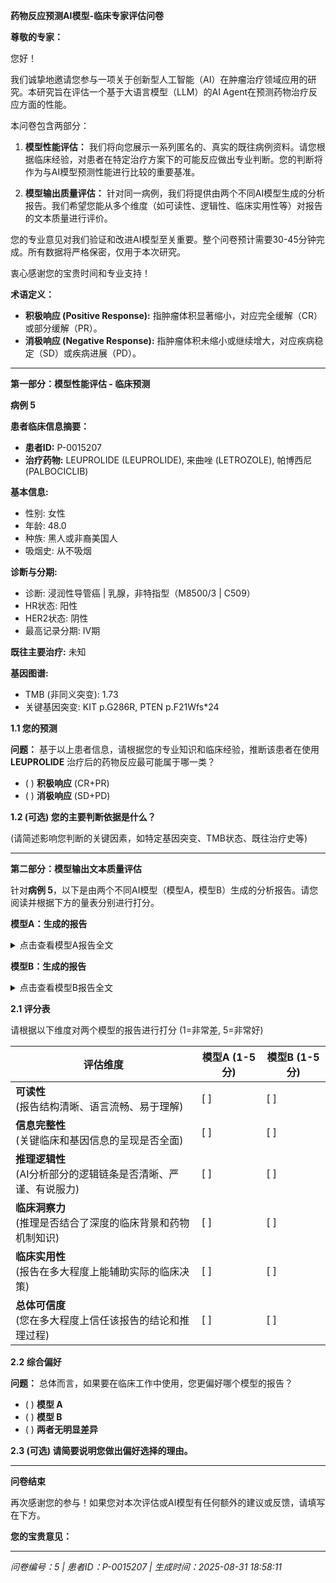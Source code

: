 **药物反应预测AI模型-临床专家评估问卷**

**尊敬的专家：**

您好！

我们诚挚地邀请您参与一项关于创新型人工智能（AI）在肿瘤治疗领域应用的研究。本研究旨在评估一个基于大语言模型（LLM）的AI Agent在预测药物治疗反应方面的性能。

本问卷包含两部分：

1. **模型性能评估：** 我们将向您展示一系列匿名的、真实的既往病例资料。请您根据临床经验，对患者在特定治疗方案下的可能反应做出专业判断。您的判断将作为与AI模型预测性能进行比较的重要基准。

2. **模型输出质量评估：** 针对同一病例，我们将提供由两个不同AI模型生成的分析报告。我们希望您能从多个维度（如可读性、逻辑性、临床实用性等）对报告的文本质量进行评价。

您的专业意见对我们验证和改进AI模型至关重要。整个问卷预计需要30-45分钟完成。所有数据将严格保密，仅用于本次研究。

衷心感谢您的宝贵时间和专业支持！

**术语定义：**

- **积极响应 (Positive Response):** 指肿瘤体积显著缩小，对应完全缓解（CR）或部分缓解（PR）。
- **消极响应 (Negative Response):** 指肿瘤体积未缩小或继续增大，对应疾病稳定（SD）或疾病进展（PD）。

---

**第一部分：模型性能评估 - 临床预测**

**病例 5**

**患者临床信息摘要：**

- **患者ID:** P-0015207
- **治疗药物:** LEUPROLIDE (LEUPROLIDE), 来曲唑 (LETROZOLE), 帕博西尼 (PALBOCICLIB)

**基本信息:**
- 性别: 女性
- 年龄: 48.0
- 种族: 黑人或非裔美国人
- 吸烟史: 从不吸烟

**诊断与分期:**
- 诊断: 浸润性导管癌 | 乳腺，非特指型（M8500/3 | C509）
- HR状态: 阳性
- HER2状态: 阴性
- 最高记录分期: IV期

**既往主要治疗:**
未知

**基因图谱:**
- TMB (非同义突变): 1.73
- 关键基因突变: KIT p.G286R, PTEN p.F21Wfs*24

**1.1 您的预测**

**问题：** 基于以上患者信息，请根据您的专业知识和临床经验，推断该患者在使用 **LEUPROLIDE** 治疗后的药物反应最可能属于哪一类？

- ( ) **积极响应** (CR+PR)
- ( ) **消极响应** (SD+PD)

**1.2 (可选) 您的主要判断依据是什么？**

(请简述影响您判断的关键因素，如特定基因突变、TMB状态、既往治疗史等)

---

**第二部分：模型输出文本质量评估**

针对**病例 5**，以下是由两个不同AI模型（模型A，模型B）生成的分析报告。请您阅读并根据下方的量表分别进行打分。

**模型A：生成的报告**

<details>
<summary>点击查看模型A报告全文</summary>

**精准肿瘤学报告**  

**1. 患者与治疗信息**  
- **患者ID:** P-0015207  
- **治疗药物:** 亮丙瑞林 (LEUPROLIDE)、来曲唑 (LETROZOLE)、哌柏西利 (PALBOCICLIB)  

**2. 药物信息**  
- **亮丙瑞林 (LEUPROLIDE)**  
  - 描述: 合成的9残基促性腺激素释放激素（GnRH）类似物。  
  - 作用机制: 调节下丘脑-垂体-性腺（HPG）轴。  

- **来曲唑 (LETROZOLE)**  
  - 描述: 口服非甾体型II芳香化酶抑制剂。  
  - 作用机制: 抑制芳香化酶活性。  

- **哌柏西利 (PALBOCICLIB)**  
  - 描述: 靶向细胞周期机制的哌嗪吡啶并嘧啶类化合物。  
  - 作用机制: 细胞周期蛋白依赖性激酶4/6（CDK4/6）抑制剂（IC50: 9-15 nmol/L）。  

**3. 临床与诊断信息**  
- 性别: 女性  
- 年龄: 48.0  
- 种族: 黑人或非裔美国人  
- 族裔: 非西班牙裔；非拉丁裔  
- 吸烟史: 从未吸烟  
- 最高记录分期: IV期  
- 既往用药状态: 无  
- HR状态: 阳性  
- HER2状态: 阴性  
- 诊断: 浸润性导管癌 | 乳腺，未特指（M8500/3 | C509）  
- AJCC分期: IV期  
- 临床/病理学分组: 4  
- 衍生分期: IV期  
- 总结: 远处转移  

**4. 样本与基因图谱**  
- **样本 P-0015207-T01-IM6（治疗前76天）**  
  - 癌症类型: 乳腺浸润性导管癌  
  - 原发部位: 乳腺  
  - 样本类型: 原发  
  - MSI评分: 1.22（类型: 不报告）  
  - TMB（非同义突变）: 1.73  
- **突变:**  
  - KIT p.G286R  
  - PTEN p.F21Wfs*24  
- **结构变异:** 未检出  

**5. AI生成分析**  
**预测治疗反应评分:** 0.420 / 1.0  
（分数越接近1，表示积极响应的可能性越高。）  

**推理依据**  
1. **基因组因素:**  
   - **PTEN p.F21Wfs*24:** 该抑癌基因的功能缺失突变与CDK4/6抑制剂（如哌柏西利）的耐药性相关，因其损害DNA损伤修复功能。亮丙瑞林和来曲唑因靶向激素通路，受影响较小。  
   - **KIT p.G286R:** 未发现对所列疗法有明确影响。  

2. **临床决定因素:**  
   - **IV期乳腺癌:** 疾病晚期可能限制治疗效果，倾向于症状控制而非肿瘤消退。  
   - **HR状态（阳性）:** 支持内分泌治疗（如来曲唑）的潜在获益，但雌激素受体（ER）状态的确认可优化预测。  
   - **HER2阴性:** 排除了HER2靶向治疗选项，但对所选药物无直接影响。  

**注:** 该分数反映了AI模型基于现有遗传和临床数据的评估。建议进行临床验证。

</details>

**模型B：生成的报告**

<details>
<summary>点击查看模型B报告全文</summary>

**精准肿瘤学报告**  

**1. 患者与治疗信息**  

- **患者ID:** P-0015207  
- **治疗药物:** 亮丙瑞林 (LEUPROLIDE), 来曲唑 (LETROZOLE), 哌柏西利 (PALBOCICLIB)  

**2. 药物信息**  

**亮丙瑞林 (LEUPROLIDE)**  

- **描述:** 亮丙瑞林是一种合成的9肽类似物，结构与促性腺激素释放激素（GnRH）相似。  
- **作用机制:** 促性腺激素释放激素（GnRH）是一种天然存在的十肽，可调节下丘脑-垂体-性腺（HPG）轴。  

**来曲唑 (LETROZOLE)**  

- **描述:** 来曲唑（CGS 20267）是一种口服非甾体类II型芳香化酶抑制剂，首次文献报道于1990年。  
- **作用机制:** 来曲唑是一种非甾体类II型芳香化酶抑制剂。  

**哌柏西利 (PALBOCICLIB)**  

- **描述:** 哌柏西利是一种哌嗪吡啶并嘧啶类化合物，作用于细胞周期调控机制。  
- **作用机制:** 哌柏西利是一种细胞周期蛋白依赖性激酶4/6（CDK4/6）抑制剂，通过结合ATP口袋发挥作用，其IC50值为9-15 nmol/L。  

**3. 临床与诊断信息**  

- **性别:** 女性  
- **年龄:** 48.0  
- **种族:** 黑人或非裔美国人  
- **族裔:** 非西班牙裔；非拉丁裔  
- **吸烟史:** 从不吸烟  
- **分期（最高记录）:** IV期  
- **既往用药状态:** 无  
- **HR状态:** 阳性  
- **HER2状态:** 阴性  
- **诊断:** 浸润性导管癌 | 乳腺，非特指型（M8500/3 | C509）  
- **AJCC分期:** IV  
- **临床组别:** 4  
- **病理组别:** 4  
- **衍生分期:** IV期  
- **摘要:** 远处转移  

**4. 样本与基因图谱**  

- **样本ID:** P-0015207-T01-IM6（治疗前76天）  
- **癌症类型:** 乳腺癌  
- **癌症详细类型:** 乳腺浸润性导管癌  
- **原发部位:** 乳腺  
- **样本类型:** 原发灶  
- **MSI评分:** 1.22  
- **MSI类型:** 不报告  
- **TMB (非同义突变):** 1.73  
- **基因突变:** KIT p.G286R, PTEN p.F21Wfs*24  
- **结构变异:** 未检测到结构变异  

**5. AI生成分析**  

**预测治疗反应评分:** 0.566 / 1.0  
（分数越接近1，表示积极响应的可能性越高。）  

**推理依据**  

- **HR阳性状态与芳香化酶抑制:** 患者HR阳性（HR+）且HER2阴性的状态使其适合内分泌治疗。来曲唑作为芳香化酶抑制剂，通过减少雌激素生成（对肿瘤生长至关重要）在HR+乳腺癌中高度有效。HER2无扩增进一步支持该方案。  
- **CDK4/6抑制与PTEN缺失:** 哌柏西利是一种CDK4/6抑制剂，靶向由细胞周期蛋白D/CDK4/6复合物驱动的细胞周期进程。PTEN p.F21Wfs*24截短突变（功能缺失）与PI3K/AKT信号通路过度激活相关，可能导致内分泌治疗耐药。但哌柏西利可通过抑制细胞周期进程部分克服此耐药性。  
- **KIT突变与亮丙瑞林的作用:** KIT p.G286R突变（激酶结构域变异）可能增加肿瘤侵袭性，但其在乳腺癌中的临床意义尚不明确。亮丙瑞林可抑制卵巢雌激素生成，但患者年龄（48岁）提示其可能已绝经，因此亮丙瑞林的作用较为次要。  
- **临床与人口统计学因素:** IV期疾病和非裔美国人种族可能因药物基因组学或合并症差异影响治疗反应。然而，无既往用药史且未检出结构变异（如BRCA突变）提示当前方案具有较佳适用性。  

**注:** 评分0.566反映了对治疗反应较强但非绝对的预测，可能源于基因突变（PTEN缺失、KIT变异）与药物机制的交互作用。需密切监测耐药性（如PI3K通路激活）。  

（该评分基于AI模型对现有遗传和临床数据的评估，建议进行临床验证。）

</details>

**2.1 评分表**

请根据以下维度对两个模型的报告进行打分 (1=非常差, 5=非常好)

| **评估维度** | **模型A (1-5分)** | **模型B (1-5分)** |
|-------------|------------------|------------------|
| **可读性**<br>(报告结构清晰、语言流畅、易于理解) | [ ] | [ ] |
| **信息完整性**<br>(关键临床和基因信息的呈现是否全面) | [ ] | [ ] |
| **推理逻辑性**<br>(AI分析部分的逻辑链条是否清晰、严谨、有说服力) | [ ] | [ ] |
| **临床洞察力**<br>(推理是否结合了深度的临床背景和药物机制知识) | [ ] | [ ] |
| **临床实用性**<br>(报告在多大程度上能辅助实际的临床决策) | [ ] | [ ] |
| **总体可信度**<br>(您在多大程度上信任该报告的结论和推理过程) | [ ] | [ ] |

**2.2 综合偏好**

**问题：** 总体而言，如果要在临床工作中使用，您更偏好哪个模型的报告？

- ( ) **模型 A**
- ( ) **模型 B**
- ( ) **两者无明显差异**

**2.3 (可选) 请简要说明您做出偏好选择的理由。**

---

**问卷结束**

再次感谢您的参与！如果您对本次评估或AI模型有任何额外的建议或反馈，请填写在下方。

**您的宝贵意见：**

---

*问卷编号：5 | 患者ID：P-0015207 | 生成时间：2025-08-31 18:58:11*
